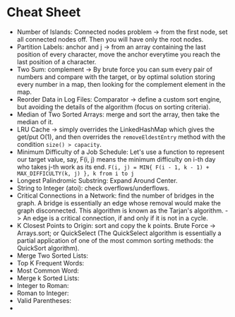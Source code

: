 # Cheat Sheet

- Number of Islands: Connected nodes problem -> from the first node, set all connected nodes off. Then you will have only the root nodes.
- Partition Labels: anchor and j -> from an array containing the last position of every character, move the anchor everytime you reach the last position of a character.
- Two Sum: complement -> By brute force you can sum every pair of numbers and compare with the target, or by optimal solution storing every number in a map, then looking for the complement element in the map.
- Reorder Data in Log Files: Comparator -> define a custom sort engine, but avoiding the details of the algorithm (focus on sorting criteria).
- Median of Two Sorted Arrays: merge and sort the array, then take the median of it.
- LRU Cache -> simply overrides the LinkedHashMap which gives the get/put O(1), and then overrides the `removeEldestEntry` method with the condition `size() > capacity`.
- Minimum Difficulty of a Job Schedule: Let's use a function to represent our target value, say, F(i, j) means the minimum difficulty on i-th day who takes j-th work as its end.
`F(i, j) = MIN{ F(i - 1, k - 1) + MAX_DIFFICULTY(k, j) }, k from i to j`
- Longest Palindromic Substring: Expand Around Center.
- String to Integer (atoi): check overflows/underflows.
- Critical Connections in a Network: find the number of bridges in the graph. A bridge is essentially an edge whose removal would make the graph disconnected. This algorithm is known as the Tarjan's algorithm. -> An edge is a critical connection, if and only if it is not in a cycle.
- K Closest Points to Origin: sort and copy the k points. Brute Force -> Arrays.sort; or QuickSelect (The QuickSelect algorithm is essentially a partial application of one of the most common sorting methods: the QuickSort algorithm).
- Merge Two Sorted Lists:
- Top K Frequent Words:
- Most Common Word:
- Merge k Sorted Lists:
- Integer to Roman:
- Roman to Integer:
- Valid Parentheses:
- 
